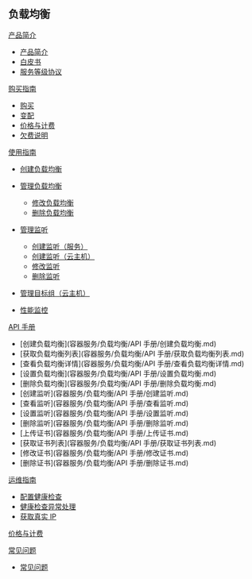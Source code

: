 ## 负载均衡

[产品简介]()
   
  * [产品简介](容器服务/负载均衡/产品简介/负载均衡产品简介.md)
  * [白皮书](容器服务/负载均衡/产品简介/负载均衡白皮书.md) 
  * [服务等级协议](容器服务/负载均衡/产品简介/负载均衡服务等级协议（SLA）.md)  

[购买指南]()

  * [购买](容器服务/负载均衡/购买指南/购买负载均衡.md)
  * [变配](容器服务/负载均衡/购买指南/负载均衡变更配置.md)
  * [价格与计费](容器服务/负载均衡/购买指南/负载均衡价格与计费.md)
  * [欠费说明](容器服务/负载均衡/购买指南/负载均衡欠费说明.md)

[使用指南]()

  * [创建负载均衡](容器服务/负载均衡/使用指南/创建负载均衡.md)
  * [管理负载均衡]()

    * [修改负载均衡](容器服务/负载均衡/使用指南/管理负载均衡/修改负载均衡.md)
    * [删除负载均衡](容器服务/负载均衡/使用指南/管理负载均衡/删除负载均衡.md)
  * [管理监听]()

    * [创建监听（服务）](容器服务/负载均衡/使用指南/管理监听/创建监听-服务.md)
    * [创建监听（云主机）](容器服务/负载均衡/使用指南/管理监听/创建监听-云主机.md)
    * [修改监听](容器服务/负载均衡/使用指南/管理监听/修改监听.md)
    * [删除监听](容器服务/负载均衡/使用指南/管理监听/删除监听.md)
  * [管理目标组（云主机）](容器服务/负载均衡/使用指南/管理目标组-云主机.md)
  * [性能监控](容器服务/负载均衡/使用指南/负载均衡性能监控.md)
  
[API 手册]()

* [创建负载均衡](容器服务/负载均衡/API 手册/创建负载均衡.md)
* [获取负载均衡列表](容器服务/负载均衡/API 手册/获取负载均衡列表.md)
* [查看负载均衡详情](容器服务/负载均衡/API 手册/查看负载均衡详情.md)
* [设置负载均衡](容器服务/负载均衡/API 手册/设置负载均衡.md)
* [删除负载均衡](容器服务/负载均衡/API 手册/删除负载均衡.md)
* [创建监听](容器服务/负载均衡/API 手册/创建监听.md)
* [查看监听](容器服务/负载均衡/API 手册/查看监听.md)
* [设置监听](容器服务/负载均衡/API 手册/设置监听.md)
* [删除监听](容器服务/负载均衡/API 手册/删除监听.md)
* [上传证书](容器服务/负载均衡/API 手册/上传证书.md)
* [获取证书列表](容器服务/负载均衡/API 手册/获取证书列表.md)
* [修改证书](容器服务/负载均衡/API 手册/修改证书.md)
* [删除证书](容器服务/负载均衡/API 手册/删除证书.md)


[运维指南]()

  * [配置健康检查](容器服务/负载均衡/运维指南/配置负载均衡健康检查.md)
  * [健康检查异常处理](容器服务/负载均衡/运维指南/负载均衡健康检查异常处理.md)
  * [获取真实 IP](容器服务/负载均衡/运维指南/获取真实IP.md)

[价格与计费](容器服务/负载均衡/负载均衡价格与计费.md)

[常见问题]()
  * [常见问题](容器服务/负载均衡/常见问题/负载均衡常见问题.md)